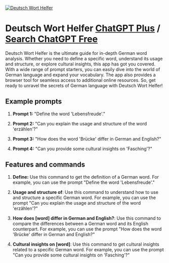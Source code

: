 
[![Deutsch Wort Helfer](https://files.oaiusercontent.com/file-YMPvfBg2k7pzCABYWcIMEKO7?se=2123-10-17T10%3A15%3A31Z&sp=r&sv=2021-08-06&sr=b&rscc=max-age%3D31536000%2C%20immutable&rscd=attachment%3B%20filename%3Ddb1f0236-07cb-439c-80a4-7666ea1e1f80.png&sig=07l02MfkwsR4Bh02TG9Ca5em73%2BLssgL2fzBhdbquuQ%3D)](https://chat.openai.com/g/g-7MuMPKEGS-deutsch-wort-helfer)

# Deutsch Wort Helfer [ChatGPT Plus](https://chat.openai.com/g/g-7MuMPKEGS-deutsch-wort-helfer) / [Search ChatGPT Free](https://gptcall.net/index.html#/?search=Deutsch%20Wort%20Helfer)

Deutsch Wort Helfer is the ultimate guide for in-depth German word analysis. Whether you need to define a specific word, understand its usage and structure, or explore cultural insights, this app has got you covered. With a wide range of prompt starters, you can easily dive into the world of German language and expand your vocabulary. The app also provides a browser tool for seamless access to additional online resources. So, get ready to unravel the secrets of German language with Deutsch Wort Helfer!

## Example prompts

1. **Prompt 1:** "Define the word 'Lebensfreude'."

2. **Prompt 2:** "Can you explain the usage and structure of the word 'erzählen'?"

3. **Prompt 3:** "How does the word 'Brücke' differ in German and English?"

4. **Prompt 4:** "Can you provide some cultural insights on 'Fasching'?"

## Features and commands

1. **Define:** Use this command to get the definition of a German word. For example, you can use the prompt "Define the word 'Lebensfreude'."

2. **Usage and structure of**: Use this command to understand how to use and structure a specific German word. For example, you can use the prompt "Can you explain the usage and structure of the word 'erzählen'?"

3. **How does [word] differ in German and English?**: Use this command to compare the differences between a German word and its English counterpart. For example, you can use the prompt "How does the word 'Brücke' differ in German and English?"

4. **Cultural insights on [word]**: Use this command to get cultural insights related to a specific German word. For example, you can use the prompt "Can you provide some cultural insights on 'Fasching'?"


